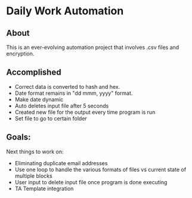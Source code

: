 # Daily Work Automation

## About 

This is an ever-evolving automation project that involves .csv files and encryption.
<br>

## Accomplished
* Correct data is converted to hash and hex. 
* Date format remains in "dd mmm, yyyy" format.
* Make date dynamic
* Auto deletes input file after 5 seconds
* Created new file for the output every time program is run
* Set file to go to certain folder
## Goals: 

Next things to work on:
* Eliminating duplicate email addresses
* Use one loop to handle the various formats of files vs current state of multiple blocks
* User input to delete input file once program is done executing
* TA Template integration